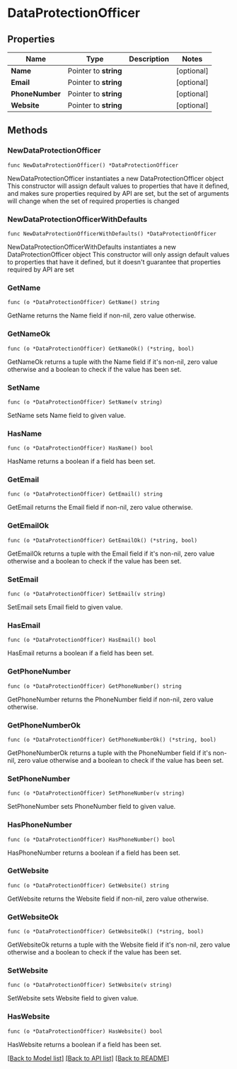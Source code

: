 # DataProtectionOfficer

## Properties

Name | Type | Description | Notes
------------ | ------------- | ------------- | -------------
**Name** | Pointer to **string** |  | [optional] 
**Email** | Pointer to **string** |  | [optional] 
**PhoneNumber** | Pointer to **string** |  | [optional] 
**Website** | Pointer to **string** |  | [optional] 

## Methods

### NewDataProtectionOfficer

`func NewDataProtectionOfficer() *DataProtectionOfficer`

NewDataProtectionOfficer instantiates a new DataProtectionOfficer object
This constructor will assign default values to properties that have it defined,
and makes sure properties required by API are set, but the set of arguments
will change when the set of required properties is changed

### NewDataProtectionOfficerWithDefaults

`func NewDataProtectionOfficerWithDefaults() *DataProtectionOfficer`

NewDataProtectionOfficerWithDefaults instantiates a new DataProtectionOfficer object
This constructor will only assign default values to properties that have it defined,
but it doesn't guarantee that properties required by API are set

### GetName

`func (o *DataProtectionOfficer) GetName() string`

GetName returns the Name field if non-nil, zero value otherwise.

### GetNameOk

`func (o *DataProtectionOfficer) GetNameOk() (*string, bool)`

GetNameOk returns a tuple with the Name field if it's non-nil, zero value otherwise
and a boolean to check if the value has been set.

### SetName

`func (o *DataProtectionOfficer) SetName(v string)`

SetName sets Name field to given value.

### HasName

`func (o *DataProtectionOfficer) HasName() bool`

HasName returns a boolean if a field has been set.

### GetEmail

`func (o *DataProtectionOfficer) GetEmail() string`

GetEmail returns the Email field if non-nil, zero value otherwise.

### GetEmailOk

`func (o *DataProtectionOfficer) GetEmailOk() (*string, bool)`

GetEmailOk returns a tuple with the Email field if it's non-nil, zero value otherwise
and a boolean to check if the value has been set.

### SetEmail

`func (o *DataProtectionOfficer) SetEmail(v string)`

SetEmail sets Email field to given value.

### HasEmail

`func (o *DataProtectionOfficer) HasEmail() bool`

HasEmail returns a boolean if a field has been set.

### GetPhoneNumber

`func (o *DataProtectionOfficer) GetPhoneNumber() string`

GetPhoneNumber returns the PhoneNumber field if non-nil, zero value otherwise.

### GetPhoneNumberOk

`func (o *DataProtectionOfficer) GetPhoneNumberOk() (*string, bool)`

GetPhoneNumberOk returns a tuple with the PhoneNumber field if it's non-nil, zero value otherwise
and a boolean to check if the value has been set.

### SetPhoneNumber

`func (o *DataProtectionOfficer) SetPhoneNumber(v string)`

SetPhoneNumber sets PhoneNumber field to given value.

### HasPhoneNumber

`func (o *DataProtectionOfficer) HasPhoneNumber() bool`

HasPhoneNumber returns a boolean if a field has been set.

### GetWebsite

`func (o *DataProtectionOfficer) GetWebsite() string`

GetWebsite returns the Website field if non-nil, zero value otherwise.

### GetWebsiteOk

`func (o *DataProtectionOfficer) GetWebsiteOk() (*string, bool)`

GetWebsiteOk returns a tuple with the Website field if it's non-nil, zero value otherwise
and a boolean to check if the value has been set.

### SetWebsite

`func (o *DataProtectionOfficer) SetWebsite(v string)`

SetWebsite sets Website field to given value.

### HasWebsite

`func (o *DataProtectionOfficer) HasWebsite() bool`

HasWebsite returns a boolean if a field has been set.


[[Back to Model list]](../README.md#documentation-for-models) [[Back to API list]](../README.md#documentation-for-api-endpoints) [[Back to README]](../README.md)


